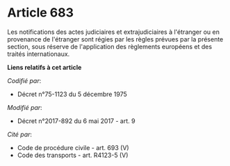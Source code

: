 # Article 683

Les notifications des actes judiciaires et extrajudiciaires à l'étranger ou en provenance de l'étranger sont régies par les
règles prévues par la présente section, sous réserve de l'application des règlements européens et des traités internationaux.

**Liens relatifs à cet article**

_Codifié par_:

  - Décret n°75-1123 du 5 décembre 1975

_Modifié par_:

  - Décret n°2017-892 du 6 mai 2017 - art. 9

_Cité par_:

  - Code de procédure civile - art. 693 (V)
  - Code des transports - art. R4123-5 (V)
